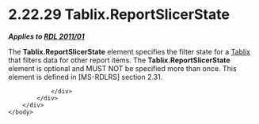 <html dir="LTR" xmlns:mshelp="http://msdn.microsoft.com/mshelp" xmlns:ddue="http://ddue.schemas.microsoft.com/authoring/2003/5" xmlns:xlink="http://www.w3.org/1999/xlink" xmlns:tool="http://www.microsoft.com/tooltip">
    <head>
        <meta http-equiv="Content-Type" content="text/html; CHARSET=utf-8"></meta>
        <meta name="save" content="history"></meta>
        <title>2.22.29 Tablix.ReportSlicerState</title>
        <xml>
            <mshelp:toctitle title="2.22.29 Tablix.ReportSlicerState"></mshelp:toctitle>
            <mshelp:rltitle title="[MS-RDL]: Tablix.ReportSlicerState"></mshelp:rltitle>
            <mshelp:keyword index="A" term="ccabc6f7-a868-4a27-b33f-bcffb3d775c8"></mshelp:keyword>
            <mshelp:attr name="DCSext.ContentType" value="open specification"></mshelp:attr>
            <mshelp:attr name="AssetID" value="ccabc6f7-a868-4a27-b33f-bcffb3d775c8"></mshelp:attr>
            <mshelp:attr name="TopicType" value="kbRef"></mshelp:attr>
            <mshelp:attr name="DCSext.Title" value="[MS-RDL]: Tablix.ReportSlicerState" />
        </xml>
    </head>
    <body>
        <div id="header">
            <h1 class="heading">2.22.29 Tablix.ReportSlicerState</h1>
        </div>
        <div id="mainSection">
            <div id="mainBody">
                <div id="allHistory" class="saveHistory"></div>
                <div id="sectionSection0" class="section" name="collapseableSection">
                    

<p><b><i>Applies to </i></b><a href="bf2bab1a-b608-4bcc-b718-1cc1baa9579c.md"><b><i>RDL 2011/01</i></b></a></p>

<p>The <b>Tablix.ReportSlicerState</b> element specifies the
filter state for a <a href="e42fb86e-799a-4202-8845-ac38831efccb.md">Tablix</a>
that filters data for other report items. The <b>Tablix.ReportSlicerState</b>
element is optional and MUST NOT be specified more than once. This element is
defined in <mshelp:link keywords="763e4a6a-2d4a-4eab-982c-2e01c448d50f" tabindex="0">[MS-RDLRS]</mshelp:link>
section <mshelp:link keywords="b5563090-672e-49a9-afa7-d9457d5aa5e6" tabindex="0">2.31</mshelp:link>.</p>


                </div>
            </div>
        </div>
    </body>
</html>